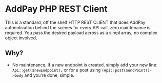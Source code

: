 # AddPay PHP REST Client
This is a standard, off the shelf HTTP REST CLIENT that does AddPay authentication behind the scenes for every API call, 
zero maintenance is required. You pass the desired payload across as a simpl array, no complex object involved.

## Why?
 - No maintenance. If a new endpoint is created, simply add your new line: `Api::get($newEndpoint);` or for a post using `(Api::post($endPoint))->body` and you're done, simple.
